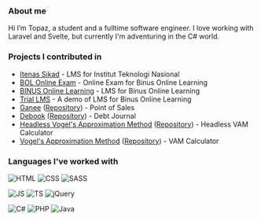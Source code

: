 ### About me
Hi I’m Topaz, a student and a fulltime software engineer. I love working with Laravel and Svelte, but currently I'm adventuring in the C# world.

### Projects I contributed in

- [Itenas Sikad](https://sikad.itenas.ac.id/operator/MNT000) - LMS for Institut Teknologi Nasional 
- [BOL Online Exam](https://onlineexam.apps.binus.ac.id) - Online Exam for Binus Online Learning
- [BINUS Online Learning](https://ol.binus.ac.id) - LMS for Binus Online Learning
- [Trial LMS](https://onlinetrial.binus.ac.id) - A demo of LMS for Binus Online Learning
- [Ganee](https://ganee-wbad.web.app) ([Repository](https://github.com/topazrn/Project_Akhir_ISYS6211)) - Point of Sales
- [Debook](https://debook-4baf4.web.app/) ([Repository](https://github.com/topazrn/Project_Case_ISYS6211)) - Debt Journal
- [Headless Vogel's Approximation Method](https://www.npmjs.com/package/vogels-approximation-method) ([Repository](https://github.com/topazrn/vogels-approximation-method)) - Headless VAM Calculator
- [Vogel's Approximation Method](https://dim-vam.web.app/) ([Repository](https://github.com/topazrn/vam-calculator)) - VAM Calculator

### Languages I've worked with
<img src="https://img.shields.io/badge/HTML5-E34F26?style=for-the-badge&logo=html5&logoColor=white" alt="HTML"> <img src="https://img.shields.io/badge/CSS-239120?&style=for-the-badge&logo=css3&logoColor=white" alt="CSS"> <img src="https://img.shields.io/badge/Sass-CC6699?style=for-the-badge&logo=sass&logoColor=white" alt="SASS">

<img src="https://img.shields.io/badge/JavaScript-323330?style=for-the-badge&logo=javascript&logoColor=F7DF1E" alt="JS"> <img src="https://img.shields.io/badge/TypeScript-3178C6?style=for-the-badge&logo=TypeScript&logoColor=FFF" alt="TS"> <img src="https://img.shields.io/badge/jQuery-0769AD?style=for-the-badge&logo=jquery&logoColor=white" alt="jQuery">

<img src="https://img.shields.io/badge/C%23-239120?style=for-the-badge&logo=c-sharp&logoColor=white" alt="C#"> <img src="https://img.shields.io/badge/PHP-777BB4?style=for-the-badge&logo=php&logoColor=white" alt="PHP"> <img src="https://img.shields.io/badge/Java-ED8B00?style=for-the-badge&logo=java&logoColor=white" alt="Java">
